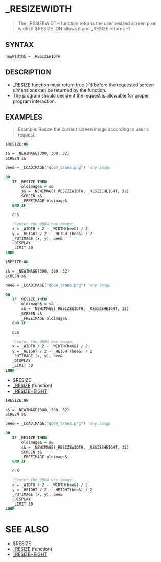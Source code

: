 # _RESIZEWIDTH
> The _RESIZEWIDTH function returns the user resized screen pixel width if $RESIZE :ON allows it and _RESIZE returns -1

## SYNTAX
`newWidth& = _RESIZEWIDTH`

## DESCRIPTION
* [_RESIZE](_RESIZE.md) function must return true (-1) before the requested screen dimensions can be returned by the function.
* The program should decide if the request is allowable for proper program interaction.


## EXAMPLES
> Example: Resize the current screen image according to user's request.

```vb
$RESIZE:ON

s& = _NEWIMAGE(300, 300, 32)
SCREEN s&

bee& = _LOADIMAGE("qb64_trans.png") 'any image

DO
   IF _RESIZE THEN
       oldimage& = s&
       s& = _NEWIMAGE(_RESIZEWIDTH, _RESIZEHEIGHT, 32)
       SCREEN s&
       _FREEIMAGE oldimage&
   END IF

   CLS

   'Center the QB64 bee image:
   x = _WIDTH / 2 - _WIDTH(bee&) / 2
   y = _HEIGHT / 2 - _HEIGHT(bee&) / 2
   _PUTIMAGE (x, y), bee&
   _DISPLAY
   _LIMIT 30
LOOP
```


```vb
$RESIZE:ON

s& = _NEWIMAGE(300, 300, 32)
SCREEN s&

bee& = _LOADIMAGE("qb64_trans.png") 'any image

DO
   IF _RESIZE THEN
       oldimage& = s&
       s& = _NEWIMAGE(_RESIZEWIDTH, _RESIZEHEIGHT, 32)
       SCREEN s&
       _FREEIMAGE oldimage&
   END IF

   CLS

   'Center the QB64 bee image:
   x = _WIDTH / 2 - _WIDTH(bee&) / 2
   y = _HEIGHT / 2 - _HEIGHT(bee&) / 2
   _PUTIMAGE (x, y), bee&
   _DISPLAY
   _LIMIT 30
LOOP
```

* $RESIZE
* [_RESIZE](_RESIZE.md) (function)
* [_RESIZEHEIGHT](_RESIZEHEIGHT.md)

```vb
$RESIZE:ON

s& = _NEWIMAGE(300, 300, 32)
SCREEN s&

bee& = _LOADIMAGE("qb64_trans.png") 'any image

DO
   IF _RESIZE THEN
       oldimage& = s&
       s& = _NEWIMAGE(_RESIZEWIDTH, _RESIZEHEIGHT, 32)
       SCREEN s&
       _FREEIMAGE oldimage&
   END IF

   CLS

   'Center the QB64 bee image:
   x = _WIDTH / 2 - _WIDTH(bee&) / 2
   y = _HEIGHT / 2 - _HEIGHT(bee&) / 2
   _PUTIMAGE (x, y), bee&
   _DISPLAY
   _LIMIT 30
LOOP
```



# SEE ALSO
* $RESIZE
* [_RESIZE](_RESIZE.md) (function)
* [_RESIZEHEIGHT](_RESIZEHEIGHT.md)

